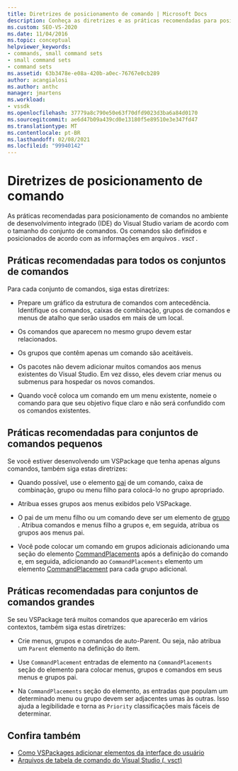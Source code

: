 ```yaml
---
title: Diretrizes de posicionamento de comando | Microsoft Docs
description: Conheça as diretrizes e as práticas recomendadas para posicionar comandos no IDE (ambiente de desenvolvimento integrado) do Visual Studio.
ms.custom: SEO-VS-2020
ms.date: 11/04/2016
ms.topic: conceptual
helpviewer_keywords:
- commands, small command sets
- small command sets
- command sets
ms.assetid: 63b3478e-e08a-420b-a0ec-76767e0cb289
author: acangialosi
ms.author: anthc
manager: jmartens
ms.workload:
- vssdk
ms.openlocfilehash: 37779a8c790e50e63f70dfd9023d3ba6a84d0170
ms.sourcegitcommit: ae6d47b09a439cd0e13180f5e89510e3e347fd47
ms.translationtype: MT
ms.contentlocale: pt-BR
ms.lasthandoff: 02/08/2021
ms.locfileid: "99940142"
---
```

# <a name="command-placement-guidelines"></a>Diretrizes de posicionamento de comando
As práticas recomendadas para posicionamento de comandos no ambiente de desenvolvimento integrado (IDE) do Visual Studio variam de acordo com o tamanho do conjunto de comandos. Os comandos são definidos e posicionados de acordo com as informações em arquivos *. vsct* .

## <a name="best-practices-for-all-command-sets"></a>Práticas recomendadas para todos os conjuntos de comandos
 Para cada conjunto de comandos, siga estas diretrizes:

- Prepare um gráfico da estrutura de comandos com antecedência. Identifique os comandos, caixas de combinação, grupos de comandos e menus de atalho que serão usados em mais de um local.

- Os comandos que aparecem no mesmo grupo devem estar relacionados.

- Os grupos que contêm apenas um comando são aceitáveis.

- Os pacotes não devem adicionar muitos comandos aos menus existentes do Visual Studio. Em vez disso, eles devem criar menus ou submenus para hospedar os novos comandos.

- Quando você coloca um comando em um menu existente, nomeie o comando para que seu objetivo fique claro e não será confundido com os comandos existentes.

## <a name="best-practices-for-small-command-sets"></a>Práticas recomendadas para conjuntos de comandos pequenos
 Se você estiver desenvolvendo um VSPackage que tenha apenas alguns comandos, também siga estas diretrizes:

- Quando possível, use o elemento [pai](../../extensibility/parent-element.md) de um comando, caixa de combinação, grupo ou menu filho para colocá-lo no grupo apropriado.

- Atribua esses grupos aos menus exibidos pelo VSPackage.

- O pai de um menu filho ou um comando deve ser um elemento de [grupo](../../extensibility/group-element.md) . Atribua comandos e menus filho a grupos e, em seguida, atribua os grupos aos menus pai.

- Você pode colocar um comando em grupos adicionais adicionando uma seção do elemento [CommandPlacements](../../extensibility/commandplacements-element.md) após a definição do comando e, em seguida, adicionando ao `CommandPlacements` elemento um elemento [CommandPlacement](../../extensibility/commandplacement-element.md) para cada grupo adicional.

## <a name="best-practices-for-large-command-sets"></a>Práticas recomendadas para conjuntos de comandos grandes
 Se seu VSPackage terá muitos comandos que aparecerão em vários contextos, também siga estas diretrizes:

- Crie menus, grupos e comandos de auto-Parent. Ou seja, não atribua um `Parent` elemento na definição do item.

- Use `CommandPlacement` entradas de elemento na `CommandPlacements` seção do elemento para colocar menus, grupos e comandos em seus menus e grupos pai.

- Na `CommandPlacements` seção do elemento, as entradas que populam um determinado menu ou grupo devem ser adjacentes umas às outras. Isso ajuda a legibilidade e torna as `Priority` classificações mais fáceis de determinar.

## <a name="see-also"></a>Confira também
- [Como VSPackages adicionar elementos da interface do usuário](../../extensibility/internals/how-vspackages-add-user-interface-elements.md)
- [Arquivos de tabela de comando do Visual Studio (. vsct)](../../extensibility/internals/visual-studio-command-table-dot-vsct-files.md)
